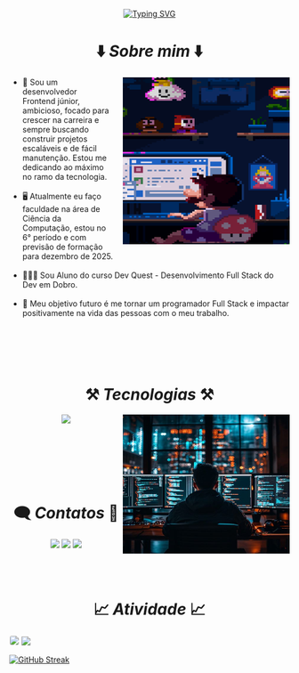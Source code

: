 <p align= center> 
<a href="https://git.io/typing-svg"><img src="https://readme-typing-svg.demolab.com?font=JetBrains+Mono&weight=900&size=25&pause=1000&color=FDFDFD&center=true&vCenter=true&width=435&lines=Bem-vindo(a)+ao+meu+Perfil!" alt="Typing SVG"></a>

<h1 align= center>⬇️ <i>Sobre mim</i> ⬇️</h1>
<section align= center>
<img align="right" style="padding-left: 20px" src="./images/mario-dev.gif" width="300px" height="300px" alt="mario-dev">

<ul align= left>
<li> 🚀 Sou um desenvolvedor Frontend júnior, ambicioso, focado para crescer na carreira e sempre buscando construir projetos escaláveis e de fácil manutenção. Estou me dedicando ao máximo no ramo da tecnologia.</li><br>
<li> 🖥️ Atualmente eu faço faculdade na área de Ciência da Computação, estou no 6° período e com previsão de formação para dezembro de 2025.</li><br>
<li> 🧙🏻‍♂️ Sou Aluno do curso Dev Quest - Desenvolvimento Full Stack do Dev em Dobro.</li><br> 
<li> 🔮 Meu objetivo futuro é me tornar um programador Full Stack e impactar positivamente na vida das pessoas com o meu trabalho.</li>
</ul>
</section>

<br><br><br><br>

 <h1 align= center>⚒️ <i>Tecnologias</i> ⚒️</h1>

<section>
<img align="right" src="./images/coding.jpg" width="300px" height="250px" alt="dev">
 <p align= center>
  <a href="https://skillicons.dev">
    <img src="https://skillicons.dev/icons?i=html,css,js,react,jest,git,github,vscode,figma&perline=4">
  </a>
</p>
</section>

<br><br><br><br><br>

<h1 align= center>🗨️ <i>Contatos</i> 💬</h1>
 
<p align= center> 
  <a href="https://drive.google.com/file/d/1fgQ7gUgouiX1M4Bcs1MQavkmIgtyhfUr/view?usp=sharing" target="_blank"><img src="https://img.shields.io/badge/-Currículo-311b92?style=for-the-badge&"></a>
  <a href = "mailto:lucaslaino00@gmail.com" target="_blank"><img src="https://img.shields.io/badge/-Gmail-950606?style=for-the-badge&logo=gmail&logoColor=white" target="_blank"></a>
  <a href="https://www.linkedin.com/in/lucaslaino" target="_blank"><img src="https://img.shields.io/badge/-LinkedIn-0C72EB?style=for-the-badge&logo=linkedin&logoColor=white" target="_blank"></a>
</p>

<br><br>

<h1 align= center>📈 <i>Atividade</i> 📈</h1> 
<section>
  <img style="border: 1px solid white; border-radius: 4px;" height="203px" src="https://github-readme-stats.vercel.app/api?username=LucasLaino&show_icons=true&custom_title=LucasLaino's%20Github%20Stats&theme=dark&hide_border=true">
   
   <img height="180" src="https://github-readme-stats.vercel.app/api/top-langs/?username=LucasLaino&layout=compact&langs_count=6&theme=dark"/>

   <a href="https://git.io/streak-stats"><img src="https://streak-stats.demolab.com?user=LucasLaino&theme=dark&border_radius=1&locale=en&date_format=M%20j%5B%2C%20Y%5D&exclude_days=Sun%2CSat&card_width=400&card_height=180" alt="GitHub Streak" /></a>
   </section>

<br><br><br><br>